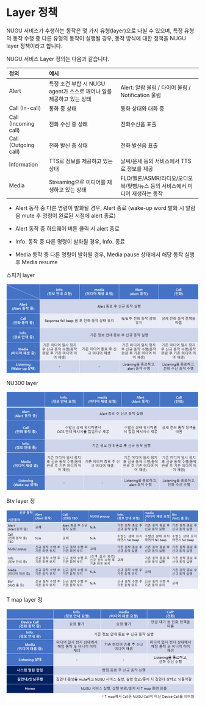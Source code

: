 # Layer 정책

NUGU 서비스가 수행하는 동작은 몇 가지 유형\(layer\)으로 나뉠 수 있으며, 특정 유형의 동작 수행 중 다른 유형의 동작이 실행될 경우, 동작 방식에 대한 정책을 NUGU layer 정책이라고 합니다.  


  
NUGU 서비스 Layer 정의는 다음과 같습니다.

| 정의 | 예시 |  |
| :--- | :--- | :--- |
| Alert | 특정 조건 부합 시 NUGU agent가 스스로 깨어나 알를 제공하고 있는 상태 | Alert: 알람 울림 / 타이머 울림 / Notification 울림 |
| Call \(In-call\) | 통화 중 상태 | 통화 상대와 대화 중 |
| Call \(Incoming call\) | 전화 수신 중 상태 | 전화수신음 표출 |
| Call \(Outgoing call\) | 전화 발신 중 상태 | 전화 발신음 표출 |
| Information | TTS로 정보를 제공하고 있는 상태 | 날씨/운세 등의 서비스에서 TTS로 정보를 제공 |
| Media | Streaming으로 미디어를 재생하고 있는 상태 | FLO/멜론/ASMR/라디오/오디오북/팟빵/뉴스 등의 서비스에서 미디어 재생하는 동작 |



- Alert 동작 중 다른 명령이 발화될 경우, Alert 종료 \(wake-up word 발화 시 알람음 mute 후 명령이 완료된 시점에 alert  종료\)

- Alert 동작 중 하드웨어 버튼 클릭 시 alert 종료

- Info. 동작 중 다른 명령이 발화될 경우, Info. 종료

- Media 동작 중 다른 명령이 발화될 경우, Media pause 상태에서 해당 동작 실행 후 Media resume

스피커 layer

![](../../.gitbook/assets/image.png)

NU300 layer

![](../../.gitbook/assets/image%20%285%29.png)

Btv layer 정

![](../../.gitbook/assets/image%20%2810%29.png)

T map layer 정

![](../../.gitbook/assets/image%20%283%29.png)

